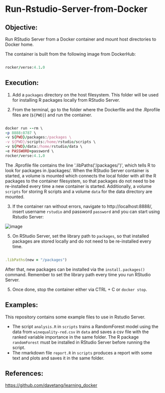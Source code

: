 # Run-Rstudio-Server-from-Docker

Objective: 
--------------------------------------------------------------------------------------------------------------------
Run RStudio Server from a Docker container and mount host directories to Docker home.

The container is built from the following image from DockerHub:

```rb

rocker/verse:4.1.0

```

Execution: 
---------------------------------------------------------------------------------------------------------------------------------
1) Add a ```packages``` directory on the host filesystem. This folder will be used for installing R packages locally from RStudio Server.

2) From the terminal, go to the folder where the Dockerfile and the .Rprofile files are (```${PWD}```) and run the container.

```rb

docker run --rm \
-p 8888:8787 \ 
-v ${PWD}/packages:/packages \
-v ${PWD}/scripts:/home/rstudio/scripts \
-v ${PWD}/data:/home/rstudio/data \
-e PASSWORD=password \
rocker/verse:4.1.0

```
The .Rprofile file contains the line '.libPaths('/packages/')', which tells R to look for packages in /packages/. When the RStudio Server container is started, a volume is mounted which connects the local folder with all the R packages to the container filesystem, so that packages do not need to be re-installed every time a new container is started. Additionally, a volume ```scripts``` for storing R scripts and a volume ```data``` for the data directory are mounted.

3) If the container ran without errors, navigate to http://localhost:8888/, insert username ```rstudio``` and password ```password``` and you can start using Rstudio Server:

![image](https://user-images.githubusercontent.com/74903161/145717624-0d51a0cd-203a-4d2f-8e49-3bf15f9be62b.png)

5) On RStudio Server, set the library path to ```packages```, so that installed packages are stored locally and do not need to be re-installed every time.

```rb

.libPaths(new = "/packages")

```

After that, new packages can be installed via the ```install.packages()``` command. Remember to set the library path every time you run RStudio Server.

5) Once done, stop the container either via CTRL + C or ```docker stop```.




Examples:
------------------------------------------------------------------------------------------------------------------------------------

This repository contains some example files to use in Rstudio Server. 

* The script ```analysis.R``` in ```scripts``` trains a RandomForest model using the data from  ```winequality-red.csv``` in ```data```
and saves a csv file with the ranked variable importance in the same folder. The R package ```randomForest``` must be installed in RStudio Server before running the script.
* The rmarkdown file ```report.R``` in ```scripts``` produces a report with some text and plots and saves it in the same folder.

References: 
------------------------------------------------------------------------------------------------------------------------------------
https://github.com/davetang/learning_docker


